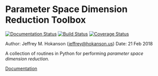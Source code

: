 Parameter Space Dimension Reduction Toolbox
===========================================
[![Documentation Status](https://readthedocs.org/projects/psdr/badge/?version=latest)](https://psdr.readthedocs.io/en/latest/?badge=latest)
[![Build Status](https://travis-ci.org/jeffrey-hokanson/PSDR.svg?branch=master)](https://travis-ci.org/jeffrey-hokanson/PSDR)
[![Coverage Status](https://coveralls.io/repos/github/jeffrey-hokanson/PSDR/badge.svg?branch=master)](https://coveralls.io/github/jeffrey-hokanson/PSDR?branch=master)

Author: Jeffrey M. Hokanson (jeffrey@hokanson.us)
Date: 21 Feb 2018

A collection of routines in Python for performing *parameter space dimension reduction.*


[Documentation](https://psdr.readthedocs.io/en/latest/)

